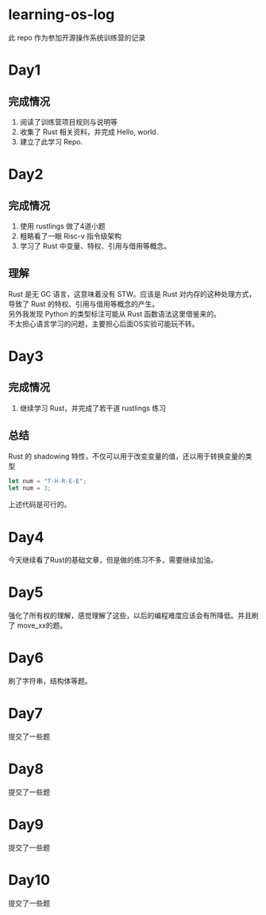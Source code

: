 # learning-os-log
此 repo 作为参加开源操作系统训练营的记录

# Day1

## 完成情况
1. 阅读了训练营项目规则与说明等  
2. 收集了 Rust 相关资料，并完成 Hello, world.  
3. 建立了此学习 Repo.  



# Day2


## 完成情况
1. 使用 rustlings 做了4道小题
2. 粗略看了一眼 Risc-v 指令级架构
3. 学习了 Rust 中变量、特权、引用与借用等概念。

## 理解

Rust 是无 GC 语言，这意味着没有 STW。应该是 Rust 对内存的这种处理方式，导致了 Rust 的特权、引用与借用等概念的产生。  
另外我发现 Python 的类型标注可能从 Rust 函数语法这里借鉴来的。  
不太担心语言学习的问题，主要担心后面OS实验可能玩不转。  

# Day3


## 完成情况
1. 继续学习 Rust，并完成了若干道 rustlings 练习

## 总结 
Rust 的 shadowing 特性，不仅可以用于改变变量的值，还以用于转换变量的类型

```rust
let num = "T-H-R-E-E";
let num = 3;
```
上述代码是可行的。


# Day4

今天继续看了Rust的基础文章，但是做的练习不多，需要继续加油。

# Day5

强化了所有权的理解，感觉理解了这些，以后的编程难度应该会有所降低。并且刷了 move_xx的题。

# Day6

刷了字符串，结构体等题。

# Day7
提交了一些题

# Day8
提交了一些题

# Day9
提交了一些题

# Day10
提交了一些题

